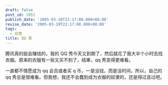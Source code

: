 ```yaml
---
draft: false
post_id: 1051
publish_date: '2005-03-10T22:17:00.000+08:00'
revise_date: '2005-03-10T22:17:00.000+08:00'
tags:
  - 日常
title: QQ 秀
---
```


腾讯真的挺会赚钱的，我的 QQ 秀今天又到期了，然后就花了我大半个小时去找衣服。原来的衣服有一些又买不到了，结果，qq 秀变得更难看。

一直都不情愿成为 qq 会员或者买 q 币，一是没钱，而是没时间，所以，自己的 qq 秀总是很难看。但我想，我还不会蠢到成为衣服的奴隶的，还是得过且过吧。
